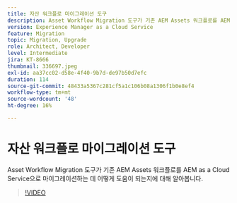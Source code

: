 ```yaml
---
title: 자산 워크플로 마이그레이션 도구
description: Asset Workflow Migration 도구가 기존 AEM Assets 워크플로를 AEM as a Cloud Service으로 마이그레이션하는 데 어떻게 도움이 되는지에 대해 알아봅니다.
version: Experience Manager as a Cloud Service
feature: Migration
topic: Migration, Upgrade
role: Architect, Developer
level: Intermediate
jira: KT-8666
thumbnail: 336697.jpeg
exl-id: aa37cc02-d58e-4f40-9b7d-de97b50d7efc
duration: 114
source-git-commit: 48433a5367c281cf5a1c106b08a1306f1b0e8ef4
workflow-type: tm+mt
source-wordcount: '48'
ht-degree: 16%

---
```


# 자산 워크플로 마이그레이션 도구

Asset Workflow Migration 도구가 기존 AEM Assets 워크플로를 AEM as a Cloud Service으로 마이그레이션하는 데 어떻게 도움이 되는지에 대해 알아봅니다.

>[!VIDEO](https://video.tv.adobe.com/v/3438979?quality=12&learn=on&captions=kor)
